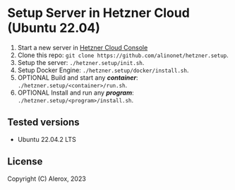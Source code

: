 # Setup Server in Hetzner Cloud (Ubuntu 22.04)
1. Start a new server in [Hetzner Cloud Console](https://console.hetzner.cloud/)
2. Clone this repo: ``git clone https://github.com/alinonet/hetzner.setup``.
3. Setup the server: ``./hetzner.setup/init.sh``.
4. Setup Docker Engine: ``./hetzner.setup/docker/install.sh``.
5. OPTIONAL Build and start any ***container***: ``./hetzner.setup/<container>/run.sh``.
6. OPTIONAL Install and run any ***program***: ``./hetzner.setup/<program>/install.sh``.
## Tested versions
- Ubuntu 22.04.2 LTS
## License
Copyright (C) Alerox, 2023
